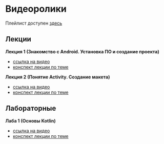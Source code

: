 # Видеоролики

Плейлист доступен [здесь](https://youtube.com/playlist?list=PLKTsfoGIz8kfIL5Ap_FFcXz0h-MsAQ3ES)

## Лекции

**Лекция 1 (Знакомство с Android. Установка ПО и создание проекта)**
- [ссылка на видео](https://youtu.be/-QeLlXmeEcE)
- [конспект лекции по теме](https://github.com/MykolaHodovychenko/android/tree/ru/lectures/lecture01)

**Лекция 2 (Понятие Activity. Создание макета)**
- [ссылка на видео](https://youtu.be/e8cPz56X81w)
- [конспект лекции по теме](https://github.com/MykolaHodovychenko/android/tree/ru/lectures/lecture02)

## Лабораторные

**Лаба 1 (Основы Kotlin)**
- [ссылка на видео](https://youtu.be/ZVLoexsNmGw)
- [конспект лекции по теме](https://github.com/MykolaHodovychenko/android/tree/ru/labs/lab01)